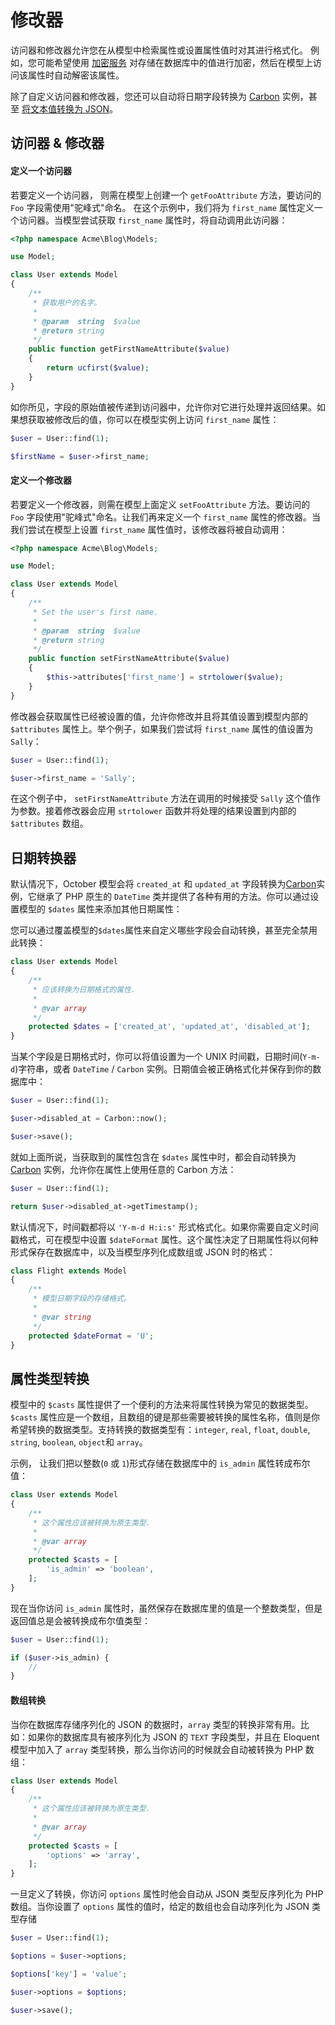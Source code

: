 # 修改器

访问器和修改器允许您在从模型中检索属性或设置属性值时对其进行格式化。 例如，您可能希望使用 [加密服务](../services/encryption.md) 对存储在数据库中的值进行加密，然后在模型上访问该属性时自动解密该属性。

除了自定义访问器和修改器，您还可以自动将日期字段转换为 [Carbon](https://github.com/briannesbitt/Carbon) 实例，甚至 [将文本值转换为 JSON](#attribute-casting)。

## 访问器 & 修改器

#### 定义一个访问器

若要定义一个访问器， 则需在模型上创建一个 `getFooAttribute` 方法，要访问的 `Foo` 字段需使用"驼峰式"命名。 在这个示例中，我们将为 `first_name`  属性定义一个访问器。当模型尝试获取 `first_name` 属性时，将自动调用此访问器：

```php
<?php namespace Acme\Blog\Models;

use Model;

class User extends Model
{
    /**
     * 获取用户的名字。
     *
     * @param  string  $value
     * @return string
     */
    public function getFirstNameAttribute($value)
    {
        return ucfirst($value);
    }
}
```

如你所见，字段的原始值被传递到访问器中，允许你对它进行处理并返回结果。如果想获取被修改后的值，你可以在模型实例上访问 `first_name` 属性：

```php
$user = User::find(1);

$firstName = $user->first_name;
```

#### 定义一个修改器

若要定义一个修改器，则需在模型上面定义 `setFooAttribute` 方法。要访问的 `Foo` 字段使用"驼峰式"命名。让我们再来定义一个 `first_name` 属性的修改器。当我们尝试在模型上设置 `first_name` 属性值时，该修改器将被自动调用：

```php
<?php namespace Acme\Blog\Models;

use Model;

class User extends Model
{
    /**
     * Set the user's first name.
     *
     * @param  string  $value
     * @return string
     */
    public function setFirstNameAttribute($value)
    {
        $this->attributes['first_name'] = strtolower($value);
    }
}
```

修改器会获取属性已经被设置的值，允许你修改并且将其值设置到模型内部的 `$attributes` 属性上。举个例子，如果我们尝试将 `first_name` 属性的值设置为 `Sally`：

```php
$user = User::find(1);

$user->first_name = 'Sally';
```

在这个例子中， `setFirstNameAttribute` 方法在调用的时候接受 `Sally` 这个值作为参数。接着修改器会应用 `strtolower` 函数并将处理的结果设置到内部的 `$attributes` 数组。

## 日期转换器

默认情况下，October 模型会将 `created_at` 和 `updated_at` 字段转换为[Carbon](https://github.com/briannesbitt/Carbon)实例，它继承了 PHP 原生的 `DateTime` 类并提供了各种有用的方法。你可以通过设置模型的 `$dates` 属性来添加其他日期属性：

您可以通过覆盖模型的`$dates`属性来自定义哪些字段会自动转换，甚至完全禁用此转换：

```php
class User extends Model
{
    /**
     * 应该转换为日期格式的属性.
     *
     * @var array
     */
    protected $dates = ['created_at', 'updated_at', 'disabled_at'];
}
```

当某个字段是日期格式时，你可以将值设置为一个 UNIX 时间戳，日期时间(`Y-m-d`)字符串，或者 `DateTime` / `Carbon` 实例。日期值会被正确格式化并保存到你的数据库中：

```php
$user = User::find(1);

$user->disabled_at = Carbon::now();

$user->save();
```

就如上面所说，当获取到的属性包含在 `$dates` 属性中时，都会自动转换为 [Carbon](https://github.com/briannesbitt/Carbon) 实例，允许你在属性上使用任意的 Carbon 方法：

```php
$user = User::find(1);

return $user->disabled_at->getTimestamp();
```

默认情况下，时间戳都将以 `'Y-m-d H:i:s'` 形式格式化。如果你需要自定义时间戳格式，可在模型中设置 `$dateFormat` 属性。这个属性决定了日期属性将以何种形式保存在数据库中，以及当模型序列化成数组或 JSON 时的格式：

```php
class Flight extends Model
{
    /**
     * 模型日期字段的存储格式。
     *
     * @var string
     */
    protected $dateFormat = 'U';
}
```

## 属性类型转换

模型中的 `$casts` 属性提供了一个便利的方法来将属性转换为常见的数据类型。`$casts` 属性应是一个数组，且数组的键是那些需要被转换的属性名称，值则是你希望转换的数据类型。支持转换的数据类型有：`integer`, `real`, `float`, `double`, `string`, `boolean`, `object`和 `array`。

示例， 让我们把以整数(`0` 或 `1`)形式存储在数据库中的 `is_admin` 属性转成布尔值：

```php
class User extends Model
{
    /**
     * 这个属性应该被转换为原生类型.
     *
     * @var array
     */
    protected $casts = [
        'is_admin' => 'boolean',
    ];
}
```

现在当你访问 `is_admin` 属性时，虽然保存在数据库里的值是一个整数类型，但是返回值总是会被转换成布尔值类型：

```php
$user = User::find(1);

if ($user->is_admin) {
    //
}
```

#### 数组转换

当你在数据库存储序列化的 JSON 的数据时，`array` 类型的转换非常有用。比如：如果你的数据库具有被序列化为 JSON 的 `TEXT` 字段类型，并且在 Eloquent 模型中加入了 `array` 类型转换，那么当你访问的时候就会自动被转换为 PHP 数组：

```php
class User extends Model
{
    /**
     * 这个属性应该被转换为原生类型.
     *
     * @var array
     */
    protected $casts = [
        'options' => 'array',
    ];
}
```

一旦定义了转换，你访问  `options` 属性时他会自动从 JSON 类型反序列化为 PHP 数组。当你设置了 `options` 属性的值时，给定的数组也会自动序列化为 JSON 类型存储

```php
$user = User::find(1);

$options = $user->options;

$options['key'] = 'value';

$user->options = $options;

$user->save();
```
